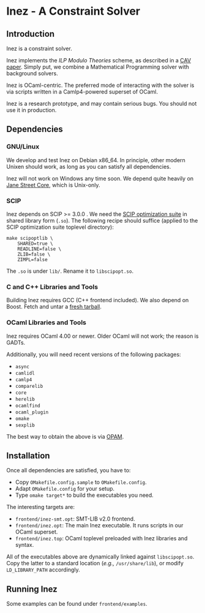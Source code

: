 Inez - A Constraint Solver
==========================

Introduction
------------

Inez is a constraint solver.

Inez implements the *ILP Modulo Theories* scheme, as described in a
[CAV paper][cav2013]. Simply put, we combine a Mathematical
Programming solver with background solvers.

Inez is OCaml-centric. The preferred mode of interacting with the
solver is via scripts written in a Camlp4-powered superset of OCaml.

Inez is a research prototype, and may contain serious bugs. You should
not use it in production.

Dependencies
------------

### GNU/Linux

We develop and test Inez on Debian x86_64. In principle, other modern
Unixen should work, as long as you can satisfy all dependencies.

Inez will not work on Windows any time soon. We depend quite heavily
on [Jane Street Core][jsgithub], which is Unix-only.

### SCIP

Inez depends on SCIP >= 3.0.0 . We need the [SCIP optimization
suite][scip] in shared library form (`.so`).  The following recipe
should suffice (applied to the SCIP optimization suite toplevel
directory):

    make scipoptlib \
        SHARED=true \
        READLINE=false \
        ZLIB=false \
        ZIMPL=false

The `.so` is under `lib/`. Rename it to `libscipopt.so`.

### C and C++ Libraries and Tools

Building Inez requires GCC (C++ frontend included). We also depend on
Boost. Fetch and untar a [fresh tarball][boost].

### OCaml Libraries and Tools

Inez requires OCaml 4.00 or newer. Older OCaml will not work; the
reason is GADTs.

Additionally, you will need recent versions of the following packages:

- `async`
- `camlidl`
- `camlp4`
- `comparelib`
- `core`
- `herelib`
- `ocamlfind`
- `ocaml_plugin`
- `omake`
- `sexplib`

The best way to obtain the above is via [OPAM][opam].

Installation
------------

Once all dependencies are satisfied, you have to:

- Copy `OMakefile.config.sample` to `OMakefile.config`.
- Adapt `OMakefile.config` for your setup.
- Type `omake target*` to build the executables you need.

The interesting targets are:

- `frontend/inez-smt.opt`: SMT-LIB v2.0 frontend.
- `frontend/inez.opt`: The main Inez executable. It runs scripts in
  our OCaml superset.
- `frontend/inez.top`: OCaml toplevel preloaded with Inez libraries
  and syntax.
  
All of the executables above are dynamically linked against
`libscipopt.so`. Copy the latter to a standard location (*e.g.,*
`/usr/share/lib`), or modify `LD_LIBRARY_PATH` accordingly.

Running Inez
------------

Some examples can be found under `frontend/examples`.

[jsgithub]: http://janestreet.github.io/
[scip]: http://scip.zib.de/download.shtml
[boost]: http://www.boost.org/users/download/
[opam]: http://opam.ocamlpro.com/
[cav2013]: http://www.ccs.neu.edu/home/vpap/pub/cav-2013.pdf
